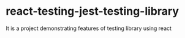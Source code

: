 # react-testing-jest-testing-library
It is a project demonstrating features of testing library using react
